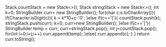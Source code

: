 Stack<Integer> countStack = new Stack<>();
Stack<StringBuilder> stringStack = new Stack<>();
int k=0;
StringBuilder curr= new StringBuilder();
for(char c:s.toCharArray()){
if(Character.isDigit(c)){
k = k*10+c-'0';
}else if(c=='['){
countStack.push(k);
stringStack.push(curr);
k=0;
curr=new StringBuilder();
}else if(c==']'){
StringBuilder temp = curr;
curr=stringStack.pop();
int j=countStack.pop();
for(int i=0;i<j;i++)
curr.append(temp);
}else{
curr.append(c);
}
}
return curr.toString();
